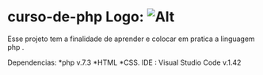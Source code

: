 # curso-de-php Logo: ![Alt](/wp.png "https://pngimg.com/uploads/php/php_PNG12.png")
Esse projeto tem a finalidade de aprender e colocar em pratica a linguagem php .

Dependencias: 
*php v.7.3
*HTML *CSS.
IDE : Visual Studio Code v.1.42
